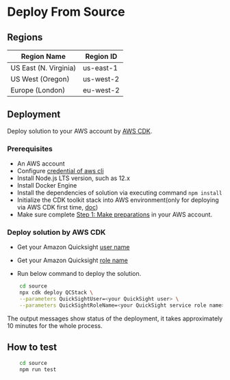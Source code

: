 
# Deploy From Source

## Regions

| Region Name | Region ID |
|----------|--------|
| US East (N. Virginia) | us-east-1 |
| US West (Oregon) | us-west-2 |
| Europe (London) | eu-west-2 |

## Deployment

Deploy solution to your AWS account by [AWS CDK](https://docs.aws.amazon.com/cdk/v2/guide/home.html).
### Prerequisites

- An AWS account
- Configure [credential of aws cli](https://docs.aws.amazon.com/cli/latest/userguide/getting-started-quickstart.html)
- Install Node.js LTS version, such as 12.x
- Install Docker Engine
- Install the dependencies of solution via executing command `npm install`
- Initialize the CDK toolkit stack into AWS environment(only for deploying via AWS CDK first time, [doc](https://docs.aws.amazon.com/cdk/v2/guide/getting_started.html#getting_started_install))
- Make sure complete [Step 1: Make preparations](https://awslabs.github.io/quantum-ready-solution-for-drug-discovery/en/deployment/#step-1-make-preparations) in your AWS account.

### Deploy solution by AWS CDK
   
   * Get your Amazon Quicksight [user name](https://us-east-1.quicksight.aws.amazon.com/sn/admin#)
   * Get your Amazon Quicksight [role name](https://us-east-1.quicksight.aws.amazon.com/sn/admin?#aws)

   * Run below command to deploy the solution.

```sh
    cd source
    npx cdk deploy QCStack \
    --parameters QuickSightUser=<your QuickSight user> \
    --parameters QuickSightRoleName=<your QuickSight service role name>
```

The output messages show status of the deployment, it takes approximately 10 minutes for the whole process.

## How to test

```sh
    cd source
    npm run test
```
